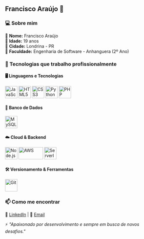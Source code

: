 ## Francisco Araújo 👋  

### 💻 Sobre mim  
🔹 **Nome:** Francisco Araújo  
🔹 **Idade:** 19 anos  
🔹 **Cidade:** Londrina - PR  
🔹 **Faculdade:** Engenharia de Software - Anhanguera (2º Ano)  

### 🚀 Tecnologias que trabalho profissionalmente  
#### 🖥️ **Linguagens e Tecnologias**  
<p align="left">
  <img src="https://cdn.jsdelivr.net/gh/devicons/devicon/icons/javascript/javascript-original.svg" width="40" height="40" alt="JavaScript"/>
  <img src="https://cdn.jsdelivr.net/gh/devicons/devicon/icons/html5/html5-original.svg" width="40" height="40" alt="HTML5"/>
  <img src="https://cdn.jsdelivr.net/gh/devicons/devicon/icons/css3/css3-original.svg" width="40" height="40" alt="CSS3"/>
  <img src="https://cdn.jsdelivr.net/gh/devicons/devicon/icons/python/python-original.svg" width="40" height="40" alt="Python"/>
  <img src="https://cdn.jsdelivr.net/gh/devicons/devicon/icons/php/php-original.svg" width="40" height="40" alt="PHP"/>
</p>  

#### 💾 **Banco de Dados**  
<p align="left">
  <img src="https://cdn.jsdelivr.net/gh/devicons/devicon/icons/mysql/mysql-original.svg" width="40" height="40" alt="MySQL"/>
</p>  

#### ☁️ **Cloud & Backend**  
<p align="left">
  <img src="https://cdn.jsdelivr.net/gh/devicons/devicon/icons/nodejs/nodejs-original.svg" width="40" height="40" alt="Node.js"/>
  <img src="https://upload.wikimedia.org/wikipedia/commons/9/93/Amazon_Web_Services_Logo.svg" width="80" height="40" alt="AWS"/>
  <img src="https://avatars.githubusercontent.com/u/13742415?s=200&v=4" width="40" height="40" alt="Serverless Framework"/>
</p>  

#### 🛠️ **Versionamento & Ferramentas**  
<p align="left">
  <img src="https://cdn.jsdelivr.net/gh/devicons/devicon/icons/git/git-original.svg" width="40" height="40" alt="Git"/>
</p>  

### 📫 Como me encontrar  
🔗 [LinkedIn](#) | 📧 [Email](#)  

⚡ _"Apaixonado por desenvolvimento e sempre em busca de novos desafios."_  
